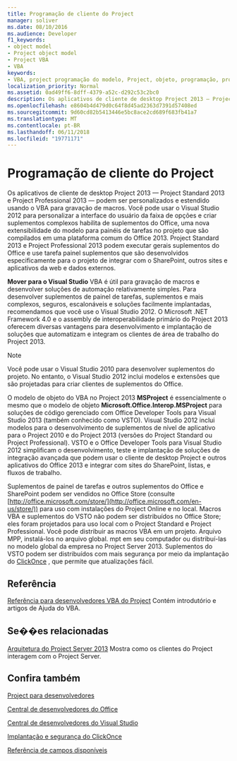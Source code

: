 ```yaml
---
title: Programação de cliente do Project
manager: soliver
ms.date: 08/10/2016
ms.audience: Developer
f1_keywords:
- object model
- Project object model
- Project VBA
- VBA
keywords:
- VBA, project programação do modelo, Project, objeto, programação, projeto VBA, Visual Basic for Applications, modelo, VBA, objeto modelo de objeto Project, VBA, Visual Basic for Applications
localization_priority: Normal
ms.assetid: 0ad49ff6-8dff-4379-a52c-d292c53c2bc0
description: Os aplicativos de cliente de desktop Project 2013 — Project Standard 2013 e Project Professional 2013 — podem ser personalizados e estendido usando o VBA para gravação de macros. Você pode usar o Visual Studio 2012 para personalizar a interface do usuário da faixa de opções e criar suplementos complexos habilita de suplementos do Office, uma nova extensibilidade do modelo para painéis de tarefas no projeto que são compilados em uma plataforma comum do Office 2013. Project Standard 2013 e Project Professional 2013 podem executar gerais suplementos do Office e use tarefa painel suplementos que são desenvolvidos especificamente para o projeto de integrar com o SharePoint, outros sites e aplicativos da web e dados externos.
ms.openlocfilehash: e8604b4d479d0c64f8d45ad2363d7391d57408ed
ms.sourcegitcommit: 9d60cd82b5413446e5bc8ace2cd689f683fb41a7
ms.translationtype: MT
ms.contentlocale: pt-BR
ms.lasthandoff: 06/11/2018
ms.locfileid: "19771171"
---
```

# <a name="project-client-programming"></a>Programação de cliente do Project

Os aplicativos de cliente de desktop Project 2013 — Project Standard 2013 e Project Professional 2013 — podem ser personalizados e estendido usando o VBA para gravação de macros. Você pode usar o Visual Studio 2012 para personalizar a interface do usuário da faixa de opções e criar suplementos complexos habilita de suplementos do Office, uma nova extensibilidade do modelo para painéis de tarefas no projeto que são compilados em uma plataforma comum do Office 2013. Project Standard 2013 e Project Professional 2013 podem executar gerais suplementos do Office e use tarefa painel suplementos que são desenvolvidos especificamente para o projeto de integrar com o SharePoint, outros sites e aplicativos da web e dados externos.
  
 **Mover para o Visual Studio** VBA é útil para gravação de macros e desenvolver soluções de automação relativamente simples. Para desenvolver suplementos de painel de tarefas, suplementos e mais complexos, seguros, escalonáveis e soluções facilmente implantadas, recomendamos que você use o Visual Studio 2012. O Microsoft .NET Framework 4.0 e o assembly de interoperabilidade primário do Project 2013 oferecem diversas vantagens para desenvolvimento e implantação de soluções que automatizam e integram os clientes de área de trabalho do Project 2013. 
  
> [!NOTE]
> Você pode usar o Visual Studio 2010 para desenvolver suplementos do projeto. No entanto, o Visual Studio 2012 inclui modelos e extensões que são projetadas para criar clientes de suplementos do Office. 
  
O modelo de objeto do VBA no Project 2013 **MSProject** é essencialmente o mesmo que o modelo de objeto **Microsoft.Office.Interop.MSProject** para soluções de código gerenciado com Office Developer Tools para Visual Studio 2013 (também conhecido como VSTO). Visual Studio 2012 inclui modelos para o desenvolvimento de suplementos de nível de aplicativo para o Project 2010 e do Project 2013 (versões do Project Standard ou Project Professional). VSTO e o Office Developer Tools para Visual Studio 2012 simplificam o desenvolvimento, teste e implantação de soluções de integração avançada que podem usar o cliente de desktop Project e outros aplicativos do Office 2013 e integrar com sites do SharePoint, listas, e fluxos de trabalho. 
  
Suplementos de painel de tarefas e outros suplementos do Office e SharePoint podem ser vendidos no Office Store (consulte [http://office.microsoft.com/store/](http://office.microsoft.com/en-us/store/)) para uso com instalações do Project Online e no local. Macros VBA e suplementos do VSTO não podem ser distribuídos no Office Store; eles foram projetados para uso local com o Project Standard e Project Professional. Você pode distribuir as macros VBA em um projeto. Arquivo MPP, instalá-los no arquivo global. mpt em seu computador ou distribuí-las no modelo global da empresa no Project Server 2013. Suplementos do VSTO podem ser distribuídos com mais segurança por meio da implantação do [ClickOnce](http://msdn.microsoft.com/en-us/library/t71a733d.aspx) , que permite que atualizações fácil. 
  
## <a name="reference"></a>Referência

[Referência para desenvolvedores VBA do Project](http://msdn.microsoft.com/en-us/library/ee861523%28office.15%29.aspx) Contém introdutório e artigos de Ajuda do VBA. 
  
## <a name="related-sections"></a>Se��es relacionadas

[Arquitetura do Project Server 2013](project-server-2013-architecture.md) Mostra como os clientes do Project interagem com o Project Server. 
  
## <a name="see-also"></a>Confira também



[Project para desenvolvedores](http://msdn.microsoft.com/en-us/office/aa905469)
  
[Central de desenvolvedores do Office](https://dev.office.com)
  
[Central de desenvolvedores do Visual Studio](http://msdn.microsoft.com/en-us/vstudio/aa718325.aspx)
  
[Implantação e segurança do ClickOnce](http://msdn.microsoft.com/en-us/library/t71a733d.aspx)
  
[Referência de campos disponíveis](http://office.microsoft.com/en-us/project-help/available-fields-reference-HA102749299.aspx?CTT=1)

